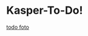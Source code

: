 # Kasper-To-Do!
[todo foto](https://user-images.githubusercontent.com/88823753/236182857-6a33dbc6-b451-45a2-bd78-a1383ab651c9.png)
